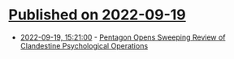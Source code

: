 # [Published on 2022-09-19](index.md)

* [2022-09-19, 15:21:00](https://news.slashdot.org/story/22/09/19/1520238/pentagon-opens-sweeping-review-of-clandestine-psychological-operations?utm_source=rss1.0mainlinkanon&utm_medium=feed) - [Pentagon Opens Sweeping Review of Clandestine Psychological Operations](https://news.slashdot.org/story/22/09/19/1520238/pentagon-opens-sweeping-review-of-clandestine-psychological-operations?utm_source=rss1.0mainlinkanon&utm_medium=feed)
